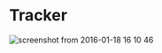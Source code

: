 # Tracker
![screenshot from 2016-01-18 16 10 46](https://cloud.githubusercontent.com/assets/15220855/12394154/d3e0d5be-be02-11e5-94cb-d6185a643a87.png)
